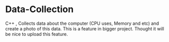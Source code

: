 # Data-Collection
C++ , Collects data about the computer (CPU uses, Memory and etc) and create a photo of this data. This is a feature in bigger project. Thought it will be nice to upload this feature.
